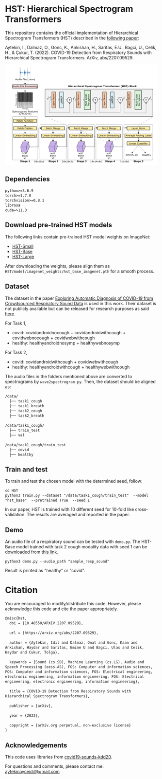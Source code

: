 # **HST: Hierarchical Spectrogram Transformers**
This repository contains the official implementation of Hierarchical Spectrogram Transformers (HST) described in the [following paper](https://arxiv.org/abs/2207.09529):

Aytekin, I., Dalmaz, O., Gonc, K., Ankishan, H., Saritas, E.U., Bagci, U., Celik, H., & Çukur, T. (2022). COVID-19 Detection from Respiratory Sounds with Hierarchical Spectrogram Transformers. ArXiv, abs/2207.09529.

<p align="center" width="100%">
    <img src="main.png">
</p>

## Dependencies
```
python>=3.6.9
torch>=1.7.0
torchvision>=0.8.1
librosa
cuda=>11.3
```

## Download pre-trained HST models
The following links contain pre-trained HST model weights on ImageNet:
- [HST-Small](https://drive.google.com/file/d/1MHSIBpM3-pa2xXKSrk5oEDTvlhIaC_M3/view?usp=sharing)
- [HST-Base](https://drive.google.com/file/d/1jol7869ixS77FyoAXzb_m3oJGTtKuOVO/view?usp=sharing)
- [HST-Large](https://drive.google.com/file/d/1kEQeLNnOH2yWTFp02TzFQqB1UiqtGmts/view?usp=sharing)

After downloading the weights, please align them as ```HST/model/imagenet_weights/hst_base_imagenet.pth``` for a smooth process.

## Dataset
The dataset in the paper [Exploring Automatic Diagnosis of COVID-19 from Crowdsourced Respiratory Sound Data](https://arxiv.org/abs/2006.05919) is used in this work. Their dataset is not publicly available but can be released for research purposes as said [here](https://github.com/cam-mobsys/covid19-sounds-kdd20).

For Task 1,
* covid: covidandroidnocough + covidandroidwithcough + covidwebnocough + covidwebwithcough  
* healthy: healthyandroidnosymp + healthywebnosymp

For Task 2,
* covid: covidandroidwithcough  + covidwebwithcough  
* healthy: healthyandroidwithcough  + healthywebwithcough

The audio files in the folders mentioned above are converted to spectrograms by ```wave2spectrogram.py```. Then, the dataset should be aligned as:
```
/data/
  ├── task1_cough
  ├── task1_breath
  ├── task2_cough
  ├── task2_breath  
 
/data/task1_cough/
  ├── train_test
  ├── val  
  
/data/task1_cough/train_test
  ├── covid
  ├── healthy
```

## Train and test
To train and test the chosen model with the determined seed, follow:
```
cd HST
python3 train.py --dataset "/data/task1_cough/train_test"  --model "hst_base"  --pretrained True  --seed 1
```
In our paper, HST is trained with 10 different seed for 10-fold like cross-validation. The results are averaged and reported in the paper.

## Demo
An audio file of a respiratory sound can be tested with ```demo.py```. The HST-Base model trained with task 2 cough modality data with seed 1 can be downloaded from [this link](https://drive.google.com/file/d/1O24zS1q2dFuPUTwtKjE7KeD2aWeLX9Q0/view?usp=sharing).
```
python3 demo.py --audio_path "sample_resp_sound"
```
Result is printed as "healthy" or "covid".

# Citation
You are encouraged to modify/distribute this code. However, please acknowledge this code and cite the paper appropriately.
```
@misc{hst,
  doi = {10.48550/ARXIV.2207.09529},
  
  url = {https://arxiv.org/abs/2207.09529},
  
  author = {Aytekin, Idil and Dalmaz, Onat and Gonc, Kaan and Ankishan, Haydar and Saritas, Emine U and Bagci, Ulas and Celik, Haydar and Cukur, Tolga},
  
  keywords = {Sound (cs.SD), Machine Learning (cs.LG), Audio and Speech Processing (eess.AS), FOS: Computer and information sciences, FOS: Computer and information sciences, FOS: Electrical engineering, electronic engineering, information engineering, FOS: Electrical engineering, electronic engineering, information engineering},
  
  title = {COVID-19 Detection from Respiratory Sounds with Hierarchical Spectrogram Transformers},
  
  publisher = {arXiv},
  
  year = {2022},
  
  copyright = {arXiv.org perpetual, non-exclusive license}
}

```

## Acknowledgements
This code uses libraries from [covid19-sounds-kdd20](https://github.com/cam-mobsys/covid19-sounds-kdd20).

For questions and comments, please contact me: aytekinayceidil@gmail.com
